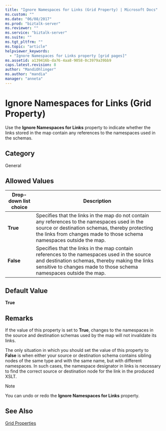 ```yaml
---
title: "Ignore Namespaces for Links (Grid Property) | Microsoft Docs"
ms.custom: ""
ms.date: "06/08/2017"
ms.prod: "biztalk-server"
ms.reviewer: ""
ms.service: "biztalk-server"
ms.suite: ""
ms.tgt_pltfrm: ""
ms.topic: "article"
helpviewer_keywords: 
  - "Ignore Namespaces for Links property [grid pages]"
ms.assetid: a139416b-da76-4aa8-9058-0c3979a39bb9
caps.latest.revision: 8
author: "MandiOhlinger"
ms.author: "mandia"
manager: "anneta"
---
```

# Ignore Namespaces for Links (Grid Property)
Use the **Ignore Namespaces for Links** property to indicate whether the links stored in the map contain any references to the namespaces used in the schemas.  
  
## Category  
 General  
  
## Allowed Values  
  
|Drop-down list choice|Description|  
|----------------------------|-----------------|  
|**True**|Specifies that the links in the map do not contain any references to the namespaces used in the source or destination schemas, thereby protecting the links from changes made to those schema namespaces outside the map.|  
|**False**|Specifies that the links in the map contain references to the namespaces used in the source and destination schemas, thereby making the links sensitive to changes made to those schema namespaces outside the map.|  
  
## Default Value  
 **True**  
  
## Remarks  
 If the value of this property is set to **True**, changes to the namespaces in the source and destination schemas used by the map will not invalidate its links.  
  
 The only situation in which you should set the value of this property to **False** is when either your source or destination schema contains sibling nodes of the same type and with the same name, but with different namespaces. In such cases, the namespace designator in links is necessary to find the correct source or destination node for the link in the produced XSLT.  
  
> [!NOTE]
>  You can undo or redo the **Ignore Namespaces for Links** property.  
  
## See Also  
 [Grid Properties](../core/grid-properties.md)